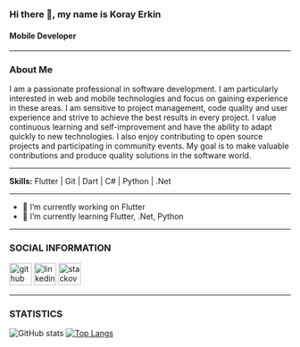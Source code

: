 ### Hi there 👋, my name is Koray Erkin
#### Mobile Developer

---
### About Me
I am a passionate professional in software development. I am particularly interested in web and mobile technologies and focus on gaining experience in these areas. I am sensitive to project management, code quality and user experience and strive to achieve the best results in every project. I value continuous learning and self-improvement and have the ability to adapt quickly to new technologies. I also enjoy contributing to open source projects and participating in community events. My goal is to make valuable contributions and produce quality solutions in the software world.

---

__Skills:__ Flutter | Git | Dart | C# | Python | .Net

---

- 🔭 I’m currently working on Flutter
- 🌱 I’m currently learning Flutter, .Net, Python

---

### SOCIAL INFORMATION
[<img width="40" height="40" src="https://img.icons8.com/3d-fluency/94/github.png" alt="github"/>](https://github.com/KorayErkin)  [<img width="40" height="40" src="https://img.icons8.com/3d-fluency/188/linkedin.png" alt="linkedin"/>](https://www.linkedin.com/in/koray-erkin/) [<img width="40" height="40" src="https://img.icons8.com/fluency/48/stackoverflow.png" alt="stackoverflow"/>](https://stackoverflow.com/users/23100205)  

---

### STATISTICS
![GitHub stats](https://github-readme-stats.vercel.app/api?username=KorayErkin&show_icons=true)  [![Top Langs](https://github-readme-stats.vercel.app/api/top-langs/?username=KorayErkin)](https://github.com/anuraghazra/github-readme-stats)
